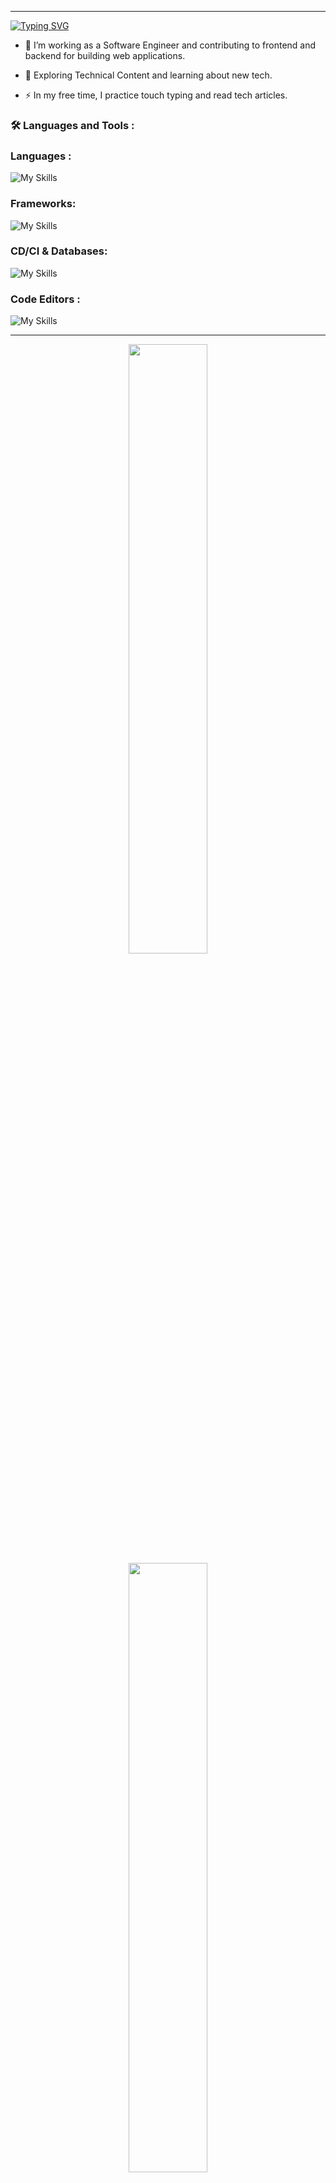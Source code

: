 
---
[![Typing SVG](https://readme-typing-svg.demolab.com?font=Fira+Code&pause=1000&random=false&width=435&lines=Hello.+I'm+Shashivadan)](https://git.io/typing-svg)

- :telescope: I’m working as a Software Engineer and contributing to frontend and backend for building web applications.

- :seedling: Exploring Technical Content and learning about new tech.

- :zap: In my free time, I practice touch typing and read tech articles.

### :hammer_and_wrench: Languages and Tools :
### Languages :
![My Skills](https://skillicons.dev/icons?i=js,html,css,ts)
### Frameworks:

![My Skills](https://skillicons.dev/icons?i=bootstrap,tailwind,react,npm,nodejs,express,next,prisma)
### CD/CI & Databases:

![My Skills](https://skillicons.dev/icons?i=git,github,gitlab,bash,linux,aws,postgresql,mongodb,ubuntu)
### Code Editors :

![My Skills](https://skillicons.dev/icons?i=vim,neovim,vscode,md)

---
<p align="center">
  <img height="50%" width="auto" src ="https://github-readme-stats.vercel.app/api?username=Shashivadan&show_icons=true&count_private=true&theme=darcula&hide_border=true&hide=issues,contribs&bg_color=00000000">
  <img height="50%" width="auto" src ="https://github-readme-stats.vercel.app/api/top-langs/?username=Shashivadan&layout=compact&hide_border=true&theme=darcula&bg_color=00000000">
  <img height="50%" width="auto" src="https://github-readme-streak-stats.herokuapp.com?user=Shashivadan&theme=darcula&hide_border=true&background=FFFFFF00">
	 <img height="50%" width="auto" src ="https://github-readme-stats.vercel.app/api/wakatime?username=shashivadan&layout=&hide_border=true&theme=darcula&bg_color=00000000">
  <br>
</p>








[![](https://github-readme-activity-graph.vercel.app/graph?username=Shashivadan&theme=merko)](https://github.com/Shashivadan/github-readme-activity-graph)
[![An image of @shashivadan's Holopin badges, which is a link to view their full Holopin profile](https://holopin.me/shashivadan)](https://holopin.io/@shashivadan)
	
<p align="center" >
	<a href="https://app.daily.dev/shashivadan"><img src="https://api.daily.dev/devcards/v2/2ZcluQCKDRa56PZLopxdE.png?r=ju6&type=wide" width="652" alt="shashivadan's Dev Card"/></a>
</p>




